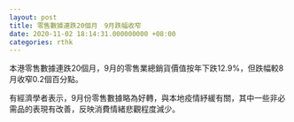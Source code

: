 ```yaml
---
layout: post
title: 零售數據連跌20個月　9月跌幅收窄
date: 2020-11-02 18:14:31.000000000 +08:00
categories: rthk
---
```


本港零售數據連跌20個月，9月的零售業總銷貨價值按年下跌12.9%，但跌幅較8月收窄0.2個百分點。

有經濟學者表示，9月份零售數據略為好轉，與本地疫情紓緩有關，其中一些非必需品的表現有改善，反映消費情緒悲觀程度減少。
